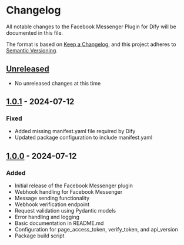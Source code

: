 # Changelog

All notable changes to the Facebook Messenger Plugin for Dify will be documented in this file.

The format is based on [Keep a Changelog](https://keepachangelog.com/en/1.0.0/),
and this project adheres to [Semantic Versioning](https://semver.org/spec/v2.0.0.html).

## [Unreleased]
- No unreleased changes at this time

## [1.0.1] - 2024-07-12

### Fixed
- Added missing manifest.yaml file required by Dify
- Updated package configuration to include manifest.yaml

## [1.0.0] - 2024-07-12

### Added
- Initial release of the Facebook Messenger plugin
- Webhook handling for Facebook Messenger
- Message sending functionality
- Webhook verification endpoint
- Request validation using Pydantic models
- Error handling and logging
- Basic documentation in README.md
- Configuration for page_access_token, verify_token, and api_version
- Package build script

[Unreleased]: https://github.com/ntranthi/difyplugin-fbmessger/compare/v1.0.1...HEAD
[1.0.1]: https://github.com/ntranthi/difyplugin-fbmessger/compare/v1.0.0...v1.0.1
[1.0.0]: https://github.com/ntranthi/difyplugin-fbmessger/releases/tag/v1.0.0 